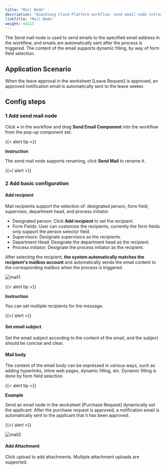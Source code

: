```yaml
---
title: "Mail Node"
description: "QuanXiang Cloud Platform workflow: send email node introduction"
linkTitle: "Mail Node"
weight: 44213
---
```


The Send mail node is used to send emails to the specified email address in the workflow, and emails are automatically sent after the process is triggered. The content of the email supports dynamic filling, by way of form field selection.



## Application Scenario

When the leave approval in the worksheet [Leave Request] is approved, an approved notification email is automatically sent to the leave seeker.



## Config steps

### 1 Add send mail node

Click **+** in the workflow and drag **Send Email Component** into the workflow from the pop-up component set.

{{< alert tip >}}

**Instruction**

The send mail node supports renaming, click **Send Mail** to rename it.

{{</ alert >}}

### 2 Add basic configuration

#### Add recipient

Mail recipients support the selection of: designated person, form field, supervisor, department head, and process initiator.

- Designated person: Click **Add recipient** to set the recipient.
- Form Fields: User can customize the recipients, currently the form fields only support the person selector field.
- Supervisors: Designate supervisors as the recipients.
- Department Head: Designate the department head as the recipient.
- Process initiator: Designate the process initiator as the recipient.

After selecting the recipient, **the system automatically matches the recipient's mailbox account** and automatically sends the email content to the corresponding mailbox when the process is triggered.

![mail1](/images/manual/workflow/node/mail1.png)

{{< alert tip >}}

**Instruction**

You can set multiple recipients for the message.

{{</ alert >}}

#### Set email subject

Set the email subject according to the content of the email, and the subject should be concise and clear.

#### Mail body

The content of the email body can be expressed in various ways, such as adding hyperlinks, inline web pages, dynamic filling, etc. Dynamic filling is done by form field selection.

{{< alert tip >}}

**Example**

Send an email node in the worksheet [Purchase Request] dynamically set the applicant. After the purchase request is approved, a notification email is automatically sent to the applicant that it has been approved.

{{</ alert >}}

![mail2](/images/manual/workflow/node/mail2.png)

#### Add Attachment

Click upload to add attachments. Multiple attachment uploads are supported.











